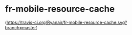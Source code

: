 # fr-mobile-resource-cache

(https://travis-ci.org/Ryanair/fr-mobile-resource-cache.svg?branch=master)

